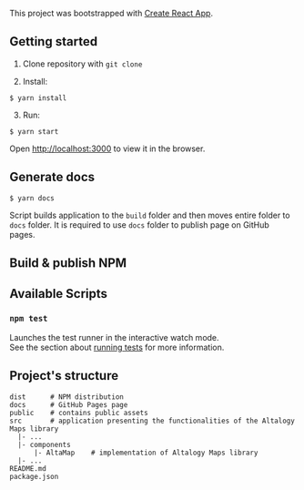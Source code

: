 This project was bootstrapped with [Create React App](https://github.com/facebook/create-react-app).

## Getting started

1. Clone repository with `git clone`

2. Install:
```
$ yarn install
```

3. Run:
```
$ yarn start
```

Open [http://localhost:3000](http://localhost:3000) to view it in the browser.

## Generate docs

```
$ yarn docs
```

Script builds application to the `build` folder and then moves entire folder to `docs` folder. It is required to use `docs` folder to publish page on GitHub pages.

## Build & publish NPM



## Available Scripts

### `npm test`

Launches the test runner in the interactive watch mode.<br>
See the section about [running tests](https://facebook.github.io/create-react-app/docs/running-tests) for more information.

## Project's structure

```
dist      # NPM distribution
docs      # GitHub Pages page
public    # contains public assets
src       # application presenting the functionalities of the Altalogy Maps library
  |- ...
  |- components
      |- AltaMap    # implementation of Altalogy Maps library
  |- ...
README.md
package.json

```
